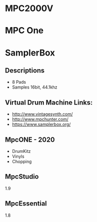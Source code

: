 # MPC2000V
# MPC One
# SamplerBox

## Descriptions
* 8 Pads
* Samples 16bit, 44.1khz
## Virtual Drum Machine Links:
* http://www.vintagesynth.com/
* http://www.mpchunter.com/
* https://www.samplerbox.org/

## MpcONE - 2020
- DrumKitz
- Vinyls
- Chopping

## MpcStudio
1.9

## MpcEssential
1.8
